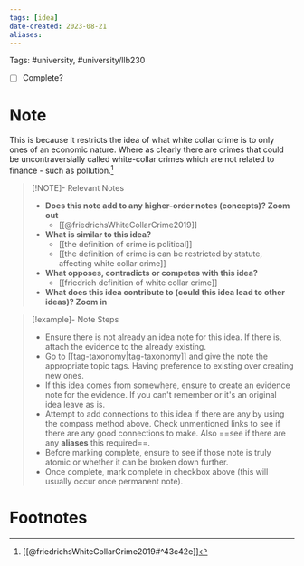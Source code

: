 ```yaml
---
tags: [idea]
date-created: 2023-08-21
aliases:
---
```

Tags: #university, #university/llb230 

- [ ] Complete?

# Note

This is because it restricts the idea of what white collar crime is to only ones of an economic nature. Where as clearly there are crimes that could be uncontraversially called white-collar crimes which are not related to finance - such as pollution.[^1]

> [!NOTE]- Relevant Notes
> 
> - **Does this note add to any higher-order notes (concepts)? Zoom out**
> 	- [[@friedrichsWhiteCollarCrime2019]]
> - **What is similar to this idea?**
> 	- [[the definition of crime is political]]
> 	- [[the definition of crime is can be restricted by statute, affecting white collar crime]]
> - **What opposes, contradicts or competes with this idea?**
> 	- [[friedrich definition of white collar crime]]
> - **What does this idea contribute to (could this idea lead to other ideas)? Zoom in**

> [!example]- Note Steps
> 
> - Ensure there is not already an idea note for this idea. If there is, attach the evidence to the already existing.
> - Go to [[tag-taxonomy|tag-taxonomy]] and give the note the appropriate topic tags. Having preference to existing over creating new ones.
> - If this idea comes from somewhere, ensure to create an evidence note for the evidence. If you can't remember or it's an original idea leave as is.
> - Attempt to add connections to this idea if there are any by using the compass method above. Check unmentioned links to see if there are any good connections to make. Also ==see if there are any **aliases** this required==.
> - Before marking complete, ensure to see if those note is truly atomic or whether it can be broken down further.
> - Once complete, mark complete in checkbox above (this will usually occur once permanent note).


# Footnotes

[^1]: [[@friedrichsWhiteCollarCrime2019#^43c42e]]